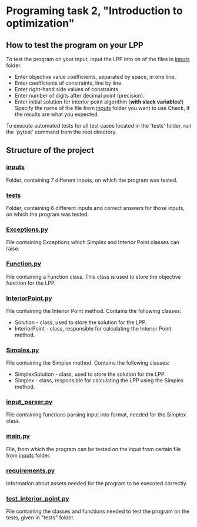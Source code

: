 # Programing task 2, "Introduction to optimization"

## How to test the program on your LPP
To test the program on your input, input the LPP into on of the files in [inputs](https://github.com/optimization-team/interior-point/tree/main/inputs) folder.
- Enter objective value coefficients, separated by space, in one line.
- Enter coefficients of constraints, line by line.
- Enter right-hand side values of constraints.
- Enter number of digits after decimal point (precision).
- Enter initial solution for interior point algorithm (**with slack variables!**) 
Specify the name of the file from [inputs](https://github.com/optimization-team/interior-point/tree/main/inputs) folder you want to use
Check, if the results are what you expected.

To execute automated tests for all test cases located in the 'tests' folder, run the 'pytest' command from the root directory.
## Structure of the project
### [inputs](https://github.com/optimization-team/interior-point/tree/main/inputs)
Folder, containing 7 different inputs, on which the program was tested.
### [tests](https://github.com/optimization-team/interior-point/tree/main/tests)
Folder, containing 6 different inputs and correct answers for those inputs, on which the program was tested.
### [Exceptions.py](https://github.com/optimization-team/interior-point/blob/main/Exceptions.py)
File containing Exceptions which Simplex and Interior Point classes can raise.
### [Function.py](https://github.com/optimization-team/interior-point/blob/main/Function.py)
File containing a Function class. This class is used to store the objective function for the LPP.
### [InteriorPoint.py](https://github.com/optimization-team/interior-point/blob/main/InteriorPoint.py)
File containing the Interior Point method. Contains the following classes:
- Solution - class, used to store the solution for the LPP.
- InteriorPoint - class, responsible for calculating the Interior Point method.
### [Simplex.py](https://github.com/optimization-team/interior-point/blob/main/Simplex.py)
File containing the Simplex method. Contains the following classes:
- SimplexSolution - class, used to store the solution for the LPP.
- Simplex - class, responsible for calculating the LPP using the Simplex method.
### [input_parser.py](https://github.com/optimization-team/interior-point/blob/main/input_parser.py)
File containing functions parsing input into format, needed for the Simplex class.
### [main.py](https://github.com/optimization-team/interior-point/blob/main/main.py)
File, from which the program can be tested on the input from certain file from [inputs](https://github.com/optimization-team/interior-point/tree/main/inputs) folder.
### [requirements.py](https://github.com/optimization-team/interior-point/blob/main/requirements.txt)
Information about assets needed for the program to be executed correctly.
### [test_interior_point.py](https://github.com/optimization-team/interior-point/blob/main/test_interior_point.py)
File containing the classes and functions needed to test the program on the tests, given in "tests" folder.
